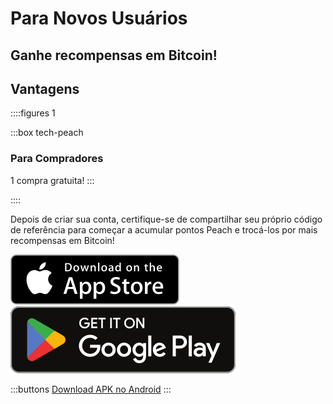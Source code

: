 # Para Novos Usuários

## Ganhe recompensas em Bitcoin!

## Vantagens

::::figures 1

:::box tech-peach

### Para Compradores

1 compra gratuita!
:::

::::

Depois de criar sua conta, certifique-se de compartilhar seu próprio código de referência para começar a acumular pontos Peach e trocá-los por mais recompensas em Bitcoin!

<div>
  <div class="md:flex items-center justify-center">
    <a href="https://testflight.apple.com/join/wfSPFEWG"><img class="h-180px md:h-90px" src="/img/home/download-on-the-app-store.svg" alt="Donwload Bitcoin app on the App Store without KYC verification"></a>
    <a class="md:ml-4" href="https://play.google.com/store/apps/details?id=com.peachbitcoin.peach.mainnet"><img class="h-180px md:h-90px" src="/img/home/get-it-on-google-play.svg" alt="Get Bitcoin app on Google Play store without ID verificatiot"></a>
  </div>

:::buttons
[Download APK no Android](/pt/apk/)
:::

</div>
